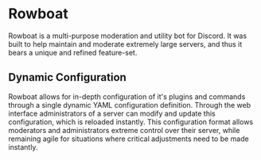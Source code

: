 # Rowboat

Rowboat is a multi-purpose moderation and utility bot for Discord. It was built to help maintain and moderate extremely large servers, and thus it bears a unique and refined feature-set.

## Dynamic Configuration

Rowboat allows for in-depth configuration of it's plugins and commands through a single dynamic YAML configuration definition. Through the web interface administrators of a server can modify and update this configuration, which is reloaded instantly. This configuration format allows moderators and administrators extreme control over their server, while remaining agile for situations where critical adjustments need to be made instantly.

